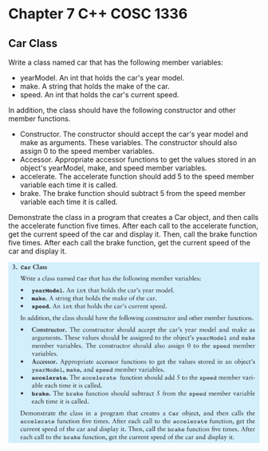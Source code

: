 # Chapter 7 C++ COSC 1336

## Car Class
Write a class named car that has the following member variables:

* yearModel. An int that holds the car's year model.
* make. A string that holds the make of the car.
* speed. An int that holds the car's current speed.

In addition, the class should have the following constructor and other member functions.

* Constructor. The constructor should accept the car's year model and make as arguments. These variables. The constructor should also assign 0 to the speed member variables.
* Accessor. Appropriate accessor functions to get the values stored in an object's yearModel, make, and speed member variables.
* accelerate. The accelerate function should add 5 to the speed member variable each time it is called.
* brake. The brake function should subtract 5 from the speed member variable each time it is called.

Demonstrate the class in a program that creates a Car object, and then calls the accelerate function five times. After each call to the accelerate function, get the current speed of the car and display it. Then, call the brake function five times. After each call the brake function, get the current speed of the car and display it.

![Book Excerpt](chapter7.png)
